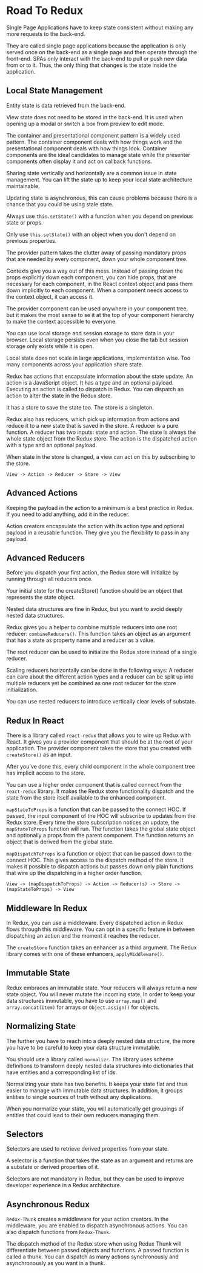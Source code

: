 # Road To Redux

Single Page Applications have to keep state consistent without making any more requests to the back-end.

They are called single page applications because the application is only served once on the back-end as a single page and then operate through the front-end. SPAs only interact with the back-end to pull or push new data from or to it. Thus, the only thing that changes is the state inside the application.

## Local State Management

Entity state is data retrieved from the back-end.

View state does not need to be stored in the back-end. It is used when opening up a modal or switch a box from preview to edit mode.

The container and presentational component pattern is a widely used pattern. The container component deals with how things work and the presentational component deals with how things look. Container components are the ideal candidates to manage state while the presenter components often display it and act on callback functions.

Sharing state vertically and horizontally are a common issue in state management. You can lift the state up to keep your local state architecture maintainable. 

Updating state is asynchronous, this can cause problems because there is a chance that you could be using stale state.

Always use `this.setState()` with a function when you depend on previous state or props.

Only use `this.setState()` with an object when you don't depend on previous properties. 

The provider pattern takes the clutter away of passing mandatory props that are needed by every component, down your whole component tree.

Contexts give you a way out of this mess. Instead of passing down the props explicitly down each component, you can hide props, that are necessary for each component, in the React context object and pass them down implicitly to each component. When a component needs access to the context object, it can access it.

The provider component can be used anywhere in your component tree, but it makes the most sense to se it at the top of your component hierarchy to make the context accessible to everyone. 

You can use local storage and session storage to store data in your browser. Local storage persists even when you close the tab but session storage only exists while it is open.

Local state does not scale in large applications, implementation wise. Too many components across your application share state.

Redux has actions that encapsulate information about the state update. An action is a JavaScript object. It has a type and an optional payload. Executing an action is called to dispatch in Redux. You can dispatch an action to alter the state in the Redux store.

It has a store to save the state too. The store is a singleton.

Redux also has reducers, which pick up information from actions and reduce it to a new state that is saved in the store. A reducer is a pure function. A reducer has two inputs: state and action. The state is always the whole state object from the Redux store. The action is the dispatched action with a type and an optional payload.

When state in the store is changed, a view can act on this by subscribing to the store.

`View -> Action -> Reducer -> Store -> View`

## Advanced Actions

Keeping the payload in the action to a minimum is a best practice in Redux. If you need to add anything, add it in the reducer.

Action creators encapsulate the action with its action type and optional payload in a reusable function. They give you the flexibility to pass in any payload.

## Advanced Reducers

Before you dispatch your first action, the Redux store will initialize by running through all reducers once. 

Your initial state for the createStore() function should be an object that represents the state object.

Nested data structures are fine in Redux, but you want to avoid deeply nested data structures. 

Redux gives you a helper to combine multiple reducers into one root reducer: `combineReducers()`. This function takes an object as an argument that has a state as property name and a reducer as a value.

The root reducer can be used to initialize the Redux store instead of a single reducer.

Scaling reducers horizontally can be done in the following ways: A reducer can care about the different action types and a reducer can be split up into multiple reducers yet be combined as one root reducer for the store initialization. 

You can use nested reducers to introduce vertically clear levels of substate. 

## Redux In React

There is a library called `react-redux` that allows you to wire up Redux with React. It gives you a provider component that should be at the root of your application. The provider component takes the store that you created with `createStore()` as an input.

After you've done this, every child component in the whole component tree has implicit access to the store.

You can use a higher order component that is called connect from the `react-redux` library. It makes the Redux store functionality dispatch and the state from the store itself available to the enhanced component.

`mapStateToProps` is a function that can be passed to the connect HOC. If passed, the input component of the HOC will subscribe to updates from the Redux store. Every time the store subscription notices an update, the `mapStateToProps` function will run. The function takes the global state object and optionally a props from the parent component. The function returns an object that is derived from the global state.

`mapDispatchToProps` is a function or object that can be passed down to the connect HOC. This gives access to the dispatch method of the store. It makes it possible to dispatch actions but passes down only plain functions that wire up the dispatching in a higher order function. 

`View -> (mapDispatchToProps) -> Action -> Reducer(s) -> Store -> (mapStateToProps) -> View`

## Middleware In Redux

In Redux, you can use a middleware. Every dispatched action in Redux flows through this middleware. You can opt in a specific feature in between dispatching an action and the moment it reaches the reducer. 

The `createStore` function takes an enhancer as a third argument. The Redux library comes with one of these enhancers, `applyMiddleware()`. 

## Immutable State

Redux embraces an immutable state. Your reducers will always return a new state object. You will never mutate the incoming state. In order to keep your data structures immutable, you have to use `array.map()` and `array.concat(item)` for arrays or `Object.assign()` for objects.

## Normalizing State

The further you have to reach into a deeply nested data structure, the more you have to be careful to keep your data structure immutable.

You should use a library called `normalizr`. The library uses scheme definitions to transform deeply nested data structures into dictionaries that have entities and a corresponding list of ids. 

Normalizing your state has two benefits. It keeps your state flat and thus easier to manage with immutable data structures. In addition, it groups entities to single sources of truth without any duplications. 

When you normalize your state, you will automatically get groupings of entities that could lead to their own reducers managing them.

## Selectors

Selectors are used to retrieve derived properties from your state. 

A selector is a function that takes the state as an argument and returns are a substate or derived properties of it. 

Selectors are not mandatory in Redux, but they can be used to improve developer experience in a Redux architecture.

## Asynchronous Redux

`Redux-Thunk` creates a middleware for your action creators. In the middleware, you are enabled to dispatch asynchronous actions. You can also dispatch functions from `Redux-Thunk`. 

The dispatch method of the Redux store when using Redux Thunk will differentiate between passed objects and functions. A passed function is called a thunk. You can dispatch as many actions synchronously and asynchronously as you want in a thunk. 


